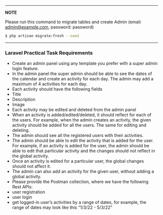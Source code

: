 
---
**NOTE**



Please run this command to migrate tables and create Admin (email: admin@example.com, password: password)
```bash
$ php artisan migrate:fresh --seed
```

---
### Laravel Practical Task Requirements
- Create an admin panel using any template you prefer with a super admin login
  feature.
- In the admin panel the super admin should be able to see the dates of the
  calendar and create an activity for each day. The admin may add a maximum of
  4 activities for each day.
- Each activity should have the following fields
- Title
- Description
- Image
- Each activity may be edited and deleted from the admin panel
- When an activity is added/edited/deleted, it should reflect for each of the
  users. For example, when the admin creates an activity, the given activity should
  be added for all the users. The same for editing and deleting.
- The admin should see all the registered users with their activities.
- The admin should be able to edit the activity that is added for the user. For
  example, if an activity is added for the user, the admin should be able to edit
  that particular activity and the changes should not reflect in the global activity.
- Once an activity is edited for a particular user, the global changes should not
  affect it.
- The admin can also add an activity for the given user, without adding a global
  activity.
- Please provide the Postman collection, where we have the following Rest
  APIs:
- user registration
- user login
- get logged-in user’s activities by a range of dates, for example, the range of
  dates may look like this “1/3/22 - 5/3/22"

